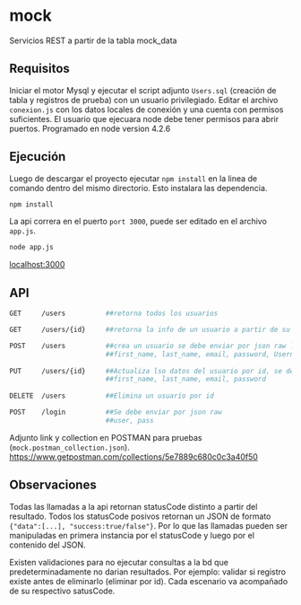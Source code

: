 # mock
Servicios REST a partir de la tabla mock_data

## Requisitos
Iniciar el motor Mysql y ejecutar el script adjunto `Users.sql` (creación de tabla y registros de prueba) con un usuario privilegiado.
Editar el archivo `conexion.js` con los datos locales de conexión y una cuenta con permisos suficientes.
El usuario que ejecuara node debe tener permisos para abrir puertos.
Programado en node version 4.2.6

## Ejecución
Luego de descargar el proyecto ejecutar `npm install` en la linea de comando dentro del mismo directorio. Esto instalara las dependencia.

```sh
npm install
```
La api correra en el puerto `port 3000`, puede ser editado en el archivo `app.js`.
```sh
node app.js
```
[localhost:3000](http://localhost:3000/)

## API
```sh
GET     /users          ##retorna todos los usuarios

GET     /users/{id}     ##retorna la info de un usuario a partir de su id

POST    /users          ##crea un usuario se debe enviar por json raw los datos
                        ##first_name, last_name, email, password, Username
                        
PUT     /users/{id}     ##Actualiza lso datos del usuario por id, se debe enviar por json raw los nuevos datos
                        ##first_name, last_name, email, password
                        
DELETE  /users          ##Elimina un usuario por id

POST    /login          ##Se debe enviar por json raw
                        ##user, pass
```
Adjunto link y collection en POSTMAN para pruebas (`mock.postman_collection.json`).
https://www.getpostman.com/collections/5e7889c680c0c3a40f50

## Observaciones

Todas las llamadas a la api retornan statusCode distinto a partir del resultado.
Todos los statusCode posivos retornan un JSON de formato  `{"data":[...], "success:true/false"}`. Por lo que las llamadas pueden ser manipuladas en primera instancia por el statusCode y luego por el contenido del JSON.

Existen validaciones para no ejecutar consultas a la bd que predeterminadamente no darian resultados. Por ejemplo: validar si registro existe antes de eliminarlo (eliminar por id). Cada escenario va acompañado de su respectivo satusCode.
